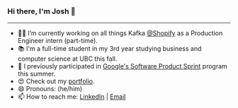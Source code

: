 ### Hi there, I'm Josh 👋
---
- 👨‍💻 I’m currently working on all things Kafka [@Shopify](https://github.com/Shopify) as a Production Engineer intern (part-time). 
- 📚 I'm a full-time student in my 3rd year studying business and computer science at UBC this fall.
- 🌱 I previously participated in [Google's Software Product Sprint](https://buildyourfuture.withgoogle.com/programs/softwareproductsprint/) program this summer.
- 😍 Check out my [portfolio](https://joshflchan.github.io/).
- 😄 Pronouns: (he/him)
- 📫 How to reach me: [LinkedIn](http://linkedin.com/in/joshflchan) | [Email](mailto:josh.fl.chan@gmail.com)



<!--
**joshflchan/joshflchan** is a ✨ _special_ ✨ repository because its `README.md` (this file) appears on your GitHub profile.

Here are some ideas to get you started:

- 🌱 I’m currently learning ...
- 👯 I’m looking to collaborate on ...
- 🤔 I’m looking for help with ...
- 💬 Ask me about ...
- ⚡ Fun fact: ...
